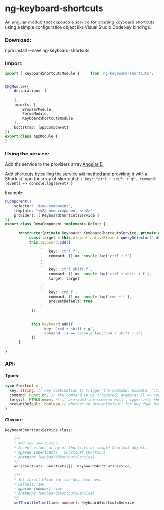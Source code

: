 # ng-keyboard-shortcuts

An angular module that exposes a service for creating keyboard shortcuts using a simple configuration object like Visual Studio Code key bindings.

### Download:

npm install --save ng-keyboard-shortcuts


### Import:
```typescript
import { KeyboardShortcutsModule }     from 'ng-keyboard-shortcuts';


@NgModule({
    declarations: [
        
    ],
    imports: [
        BrowserModule,
        FormsModule,
        KeyboardShortcutsModule
    ],     
    bootstrap: [AppComponent]
})
export class AppModule {
}
```


### Using the service:

Add the service to the providers array [Angular DI](https://angular.io/guide/hierarchical-dependency-injection)

Add shortcuts by calling the service ```add``` method and providing it with a Shortcut type (or array of shortcuts):
``` { key: "ctrl + shift + g", command: (event) => console.log(event) } ```

Example:
```typescript
@Component({
    selector: 'demo-component',
    template: "<h2> new component </h2>"
    providers: [ KeyboardShortcutsService ]
})
export class DemoComponent implements OnInit {

      constructor(private keyboard: KeyboardShortcutsService, private element: ElementRef) {
           const target = this.element.nativeElement.querySelector(".demo-input");
           this.keyboard.add([
                {
                    key: 'ctrl f',
                    command: () => console.log('ctrl + f')
                },
                {
                    key: 'ctrl shift f',
                    command: () => console.log('ctrl + shift + f'),
                    target: target
                },
                {
                    key: 'cmd f',
                    command: () => console.log('cmd + f'),
                    preventDefault: true
                }
            ]);
            
            
            this.keyboard.add({
                  key: 'cmd + shift + g',
                  command: () => console.log('cmd + shift + g')
            })
      }
      
}
```

### API:

#### Types:
```typescript
type Shortcut = {
  key: string, // key combination to trigger the command, example: "ctrl + shift + g" 
  command: Function, // the command to be triggered, example: () => console.log('hi world') 
  target?: HTMLElement // if provided the command will trigger only when key event is invoked by the target,
  preventDefault: boolean // whether to preventDefault for key down browser event
}
```
#### Classes:
```typescript
KeyboardShortcutsService class: 

    /**
    * Add new shortcut/s
    * Accept either array of Shortcuts or single Shortcut object.
    * @param {Shortcut[] | Shortcut} shortcuts
    * @returns {KeyboardShortcutsService}
    */
    add(shortcuts: Shortcuts[]): KeyboardShortcutsService;
    
    /**
    * Set throttleTime for the key down event
    * Default: 100
    * @param {number} time
    * @returns {KeyboardShortcutsService}
    */
    setThrottleTime(time: number): KeyboardShortcutsService
```
